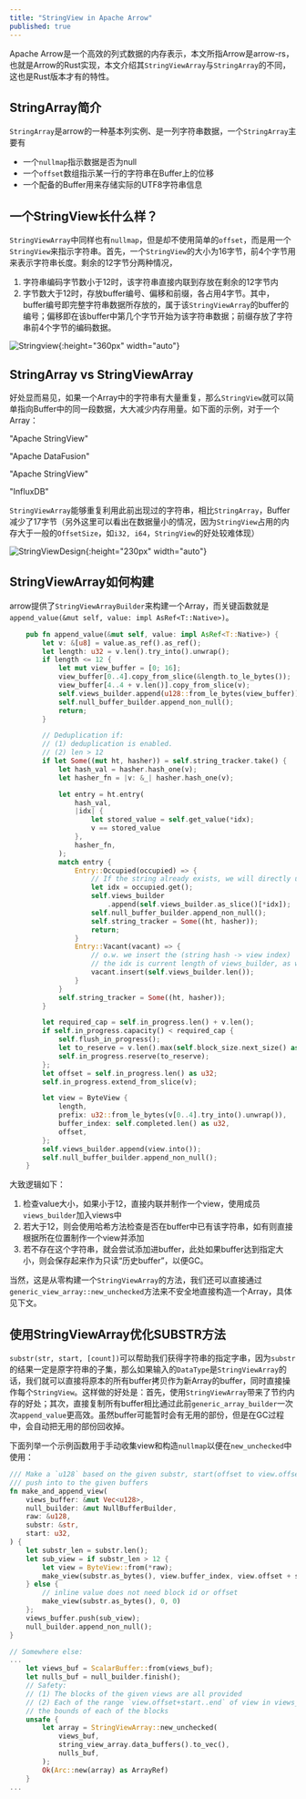 ```yaml
---
title: "StringView in Apache Arrow"
published: true
---
```


Apache Arrow是一个高效的列式数据的内存表示，本文所指Arrow是arrow-rs，也就是Arrow的Rust实现，本文介绍其`StringViewArray`与`StringArray`的不同，这也是Rust版本才有的特性。

## StringArray简介

`StringArray`是arrow的一种基本列实例、是一列字符串数据，一个`StringArray`主要有

- 一个`nullmap`指示数据是否为null
- 一个`offset`数组指示某一行的字符串在Buffer上的位移
- 一个配备的Buffer用来存储实际的UTF8字符串信息

## 一个StringView长什么样？

`StringViewArray`中同样也有`nullmap`，但是却不使用简单的`offset`，而是用一个`StringView`来指示字符串。首先，一个`StringView`的大小为16字节，前4个字节用来表示字符串长度。剩余的12字节分两种情况，

1. 字符串编码字节数小于12时，该字符串直接内联到存放在剩余的12字节内
2. 字节数大于12时，存放buffer编号、偏移和前缀，各占用4字节。其中，buffer编号即完整字符串数据所存放的，属于该`StringViewArray`的buffer的编号；偏移即在该buffer中第几个字节开始为该字符串数据；前缀存放了字符串前4个字节的编码数据。

![Stringview]({{site.baseurl}}/images/Stringview.png){:height="360px" width="auto"}

## StringArray vs StringViewArray

好处显而易见，如果一个Array中的字符串有大量重复，那么`StringView`就可以简单指向Buffer中的同一段数据，大大减少内存用量。如下面的示例，对于一个Array：

"Apache StringView"

"Apache DataFusion"

"Apache StringView"

"InfluxDB"

`StringViewArray`能够重复利用此前出现过的字符串，相比`StringArray`，Buffer减少了17字节（另外这里可以看出在数据量小的情况，因为`StringView`占用的内存大于一般的`OffsetSize`，如`i32, i64`，`StringView`的好处较难体现）

![StringViewDesign]({{site.baseurl}}/images/StringViewDesign.png){:height="230px" width="auto"}

## StringViewArray如何构建

arrow提供了`StringViewArrayBuilder`来构建一个Array，而关键函数就是`append_value(&mut self, value: impl AsRef<T::Native>)`。

```Rust
    pub fn append_value(&mut self, value: impl AsRef<T::Native>) {
        let v: &[u8] = value.as_ref().as_ref();
        let length: u32 = v.len().try_into().unwrap();
        if length <= 12 {
            let mut view_buffer = [0; 16];
            view_buffer[0..4].copy_from_slice(&length.to_le_bytes());
            view_buffer[4..4 + v.len()].copy_from_slice(v);
            self.views_builder.append(u128::from_le_bytes(view_buffer));
            self.null_buffer_builder.append_non_null();
            return;
        }

        // Deduplication if:
        // (1) deduplication is enabled.
        // (2) len > 12
        if let Some((mut ht, hasher)) = self.string_tracker.take() {
            let hash_val = hasher.hash_one(v);
            let hasher_fn = |v: &_| hasher.hash_one(v);

            let entry = ht.entry(
                hash_val,
                |idx| {
                    let stored_value = self.get_value(*idx);
                    v == stored_value
                },
                hasher_fn,
            );
            match entry {
                Entry::Occupied(occupied) => {
                    // If the string already exists, we will directly use the view
                    let idx = occupied.get();
                    self.views_builder
                        .append(self.views_builder.as_slice()[*idx]);
                    self.null_buffer_builder.append_non_null();
                    self.string_tracker = Some((ht, hasher));
                    return;
                }
                Entry::Vacant(vacant) => {
                    // o.w. we insert the (string hash -> view index)
                    // the idx is current length of views_builder, as we are inserting a new view
                    vacant.insert(self.views_builder.len());
                }
            }
            self.string_tracker = Some((ht, hasher));
        }

        let required_cap = self.in_progress.len() + v.len();
        if self.in_progress.capacity() < required_cap {
            self.flush_in_progress();
            let to_reserve = v.len().max(self.block_size.next_size() as usize);
            self.in_progress.reserve(to_reserve);
        };
        let offset = self.in_progress.len() as u32;
        self.in_progress.extend_from_slice(v);

        let view = ByteView {
            length,
            prefix: u32::from_le_bytes(v[0..4].try_into().unwrap()),
            buffer_index: self.completed.len() as u32,
            offset,
        };
        self.views_builder.append(view.into());
        self.null_buffer_builder.append_non_null();
    }
```

大致逻辑如下：

1. 检查value大小，如果小于12，直接内联并制作一个view，使用成员`views_builder`加入views中
2. 若大于12，则会使用哈希方法检查是否在buffer中已有该字符串，如有则直接根据所在位置制作一个view并添加
3. 若不存在这个字符串，就会尝试添加进buffer，此处如果buffer达到指定大小，则会保存起来作为只读“历史buffer”，以便GC。

当然，这是从零构建一个`StringViewArray`的方法，我们还可以直接通过`generic_view_array::new_unchecked`方法来不安全地直接构造一个Array，具体见下文。

## 使用StringViewArray优化SUBSTR方法

`substr(str, start, [count])`可以帮助我们获得字符串的指定字串，因为`substr`的结果一定是原字符串的子集，那么如果输入的`DataType`是`StringViewArray`的话，我们就可以直接将原本的所有buffer拷贝作为新Array的buffer，同时直接操作每个`StringView`。这样做的好处是：首先，使用`StringViewArray`带来了节约内存的好处；其次，直接复制所有buffer相比通过此前`generic_array_builder`一次次`append_value`更高效。虽然buffer可能暂时会有无用的部份，但是在GC过程中，会自动把无用的部份回收掉。

下面列举一个示例函数用于手动收集view和构造`nullmap`以便在`new_unchecked`中使用：

```rust
/// Make a `u128` based on the given substr, start(offset to view.offset), and
/// push into to the given buffers
fn make_and_append_view(
    views_buffer: &mut Vec<u128>,
    null_builder: &mut NullBufferBuilder,
    raw: &u128,
    substr: &str,
    start: u32,
) {
    let substr_len = substr.len();
    let sub_view = if substr_len > 12 {
        let view = ByteView::from(*raw);
        make_view(substr.as_bytes(), view.buffer_index, view.offset + start)
    } else {
        // inline value does not need block id or offset
        make_view(substr.as_bytes(), 0, 0)
    };
    views_buffer.push(sub_view);
    null_builder.append_non_null();
}

// Somewhere else:
...
	let views_buf = ScalarBuffer::from(views_buf);
    let nulls_buf = null_builder.finish();
    // Safety:
    // (1) The blocks of the given views are all provided
    // (2) Each of the range `view.offset+start..end` of view in views_buf is within
    // the bounds of each of the blocks
    unsafe {
        let array = StringViewArray::new_unchecked(
            views_buf,
            string_view_array.data_buffers().to_vec(),
            nulls_buf,
        );
        Ok(Arc::new(array) as ArrayRef)
    }
...
```

